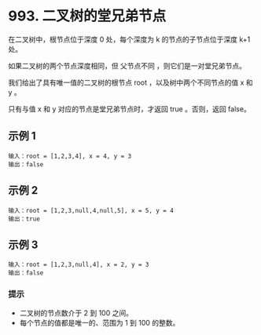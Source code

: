 # 993. 二叉树的堂兄弟节点

在二叉树中，根节点位于深度 0 处，每个深度为 k 的节点的子节点位于深度 k+1 处。

如果二叉树的两个节点深度相同，但 父节点不同 ，则它们是一对堂兄弟节点。

我们给出了具有唯一值的二叉树的根节点 root ，以及树中两个不同节点的值 x 和 y 。

只有与值 x 和 y 对应的节点是堂兄弟节点时，才返回 true 。否则，返回 false。


## 示例 1

```
输入：root = [1,2,3,4], x = 4, y = 3
输出：false
```

## 示例 2

```
输入：root = [1,2,3,null,4,null,5], x = 5, y = 4
输出：true
```

## 示例 3

```
输入：root = [1,2,3,null,4], x = 2, y = 3
输出：false
```


### 提示

- 二叉树的节点数介于 2 到 100 之间。
- 每个节点的值都是唯一的、范围为 1 到 100 的整数。
